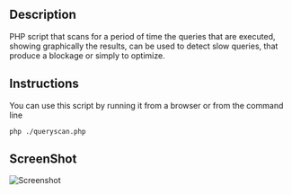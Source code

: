 ## Description
PHP script that scans for a period of time the queries that are executed, showing graphically the results, can be used to detect slow queries, that produce a blockage or simply to optimize.


## Instructions

You can use this script by running it from a browser or from the command line

```shell
php ./queryscan.php
```
## ScreenShot

![Screenshot](https://drive.google.com/uc?export=view&id=1nvDhbjsuYD0lFsG2mGw39nCGC3xahQ2f "Screenshot")